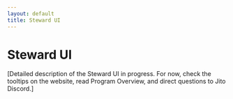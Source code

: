 ```yaml
---
layout: default
title: Steward UI
---
```


# Steward UI

[Detailed description of the Steward UI in progress. For now, check the tooltips on the website, read Program Overview, and direct questions to Jito Discord.]
